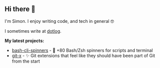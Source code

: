 ## Hi there 👋

I'm Simon. I enjoy writing code, and tech in general 🤓

I sometimes write at [dotlog](https://simeg.github.io/).

**My latest projects:**
- [bash-cli-spinners](https://github.com/simeg/bash-cli-spinners) - 🌈 +80 Bash/Zsh spinners for scripts and terminal
- [git-x](https://github.com/simeg/git-x) - ✨ Git extensions that feel like they should have been part of Git from the start
